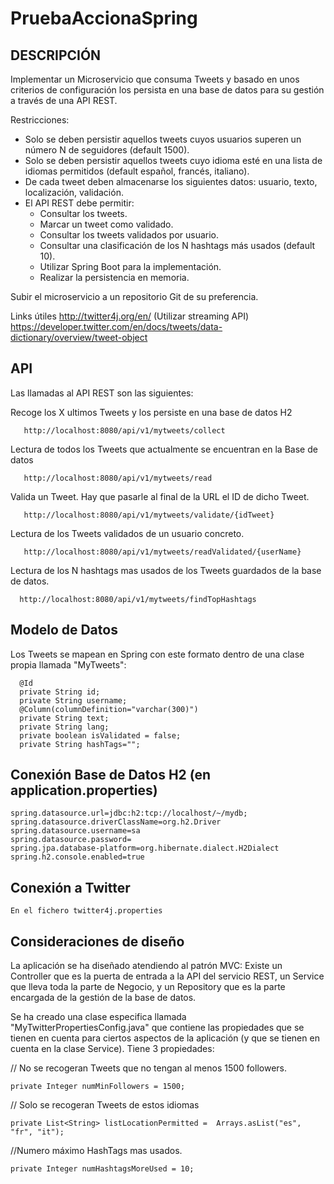# PruebaAccionaSpring

## DESCRIPCIÓN

Implementar un Microservicio que consuma Tweets y basado en unos criterios de configuración los persista en una base de datos para su gestión a través de una API REST.

Restricciones:

   * Solo se deben persistir aquellos tweets cuyos usuarios superen un número N de seguidores (default 1500). 
   * Solo se deben persistir aquellos tweets cuyo idioma esté en una lista de idiomas permitidos (default español, francés, italiano). 
   * De cada tweet deben almacenarse los siguientes datos: usuario, texto, localización, validación. 
   * El API REST debe permitir:
      * Consultar los tweets. 
      * Marcar un tweet como validado. 
      * Consultar los tweets validados por usuario. 
      * Consultar una clasificación de los N hashtags más usados (default 10). 
      * Utilizar Spring Boot para la implementación. 
      * Realizar la persistencia en memoria.
      
Subir el microservicio a un repositorio Git de su preferencia.

Links útiles http://twitter4j.org/en/ (Utilizar streaming API) 
https://developer.twitter.com/en/docs/tweets/data-dictionary/overview/tweet-object

## API

Las llamadas al API REST son las siguientes:

Recoge los X ultimos Tweets y los persiste en una base de datos H2

       http://localhost:8080/api/v1/mytweets/collect
   
Lectura de todos los Tweets que actualmente se encuentran en la Base de datos

       http://localhost:8080/api/v1/mytweets/read
   
 Valida un Tweet. Hay que pasarle al final de la URL el ID de dicho Tweet.
   
       http://localhost:8080/api/v1/mytweets/validate/{idTweet}
       
Lectura de los Tweets validados de un usuario concreto. 

       http://localhost:8080/api/v1/mytweets/readValidated/{userName}
       
Lectura de los N hashtags mas usados de los Tweets guardados de la base de datos.

      http://localhost:8080/api/v1/mytweets/findTopHashtags
      

## Modelo de Datos

Los Tweets se mapean en Spring con este formato dentro de una clase propia llamada "MyTweets":

      @Id
      private String id;
      private String username;
      @Column(columnDefinition="varchar(300)")
      private String text;
      private String lang;
      private boolean isValidated = false;	
      private String hashTags="";
      
## Conexión Base de Datos H2 (en application.properties)

	spring.datasource.url=jdbc:h2:tcp://localhost/~/mydb;
	spring.datasource.driverClassName=org.h2.Driver
	spring.datasource.username=sa
	spring.datasource.password=
	spring.jpa.database-platform=org.hibernate.dialect.H2Dialect
	spring.h2.console.enabled=true
	
## Conexión a Twitter
 	En el fichero twitter4j.properties

## Consideraciones de diseño

La aplicación se ha diseñado atendiendo al patrón MVC: Existe un Controller que es la puerta de entrada a la API del servicio REST, un Service que lleva toda la parte de Negocio, y un Repository que es la parte encargada de la gestión de la base de datos.

Se ha creado una clase especifica llamada "MyTwitterPropertiesConfig.java" que contiene las propiedades que se tienen en cuenta para ciertos aspectos de la aplicación (y que se tienen en cuenta en la clase Service). Tiene 3 propiedades:

  // No se recogeran Tweets que no tengan al menos 1500 followers.
 	
	private Integer numMinFollowers = 1500;
  
  // Solo se recogeran Tweets de estos idiomas
	
	private List<String> listLocationPermitted =  Arrays.asList("es", "fr", "it");
  
  //Numero máximo HashTags mas usados.
	
	private Integer numHashtagsMoreUsed = 10;	
	





	


